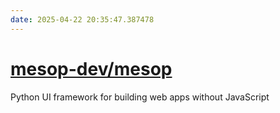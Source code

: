 ```yaml
---
date: 2025-04-22 20:35:47.387478
---
```


# [mesop-dev/mesop](https://github.com/mesop-dev/mesop)

Python UI framework for building web apps without JavaScript